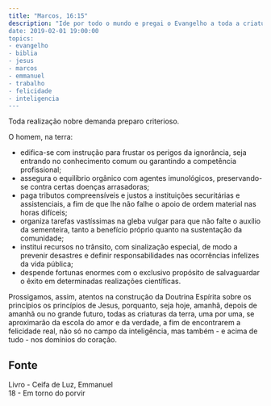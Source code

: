 ```yaml
---
title: "Marcos, 16:15"
description: "Ide por todo o mundo e pregai o Evangelho a toda a criatura”. - Jesus
date: 2019-02-01 19:00:00
topics: 
- evangelho
- biblia
- jesus
- marcos
- emmanuel
- trabalho
- felicidade
- inteligencia
---
```


Toda realização nobre demanda preparo criterioso.

O homem, na terra:
- edifica-se com instrução para frustar os perigos da ignorância, seja entrando no conhecimento comum ou garantindo a competência profissional;  
- assegura o equilibrio orgânico com agentes imunológicos, preservando-se contra certas doenças arrasadoras;  
- paga tributos compreensíveis e justos a instituições securitárias e assistenciais, a fim de que lhe não falhe o apoio de ordem material nas horas difíceis;  
- organiza tarefas vastíssimas na gleba vulgar para que não falte o auxílio da sementeira, tanto a benefício próprio quanto na sustentação da comunidade;  
- institui recursos no trânsito, com sinalização especial, de modo a prevenir desastres e definir responsabilidades nas ocorrências infelizes da vida pública;  
- despende fortunas enormes com o exclusivo propósito de salvaguardar o êxito em determinadas realizações científicas.  

Prossigamos, assim, atentos na construção da Doutrina Espírita sobre os
princípios os princípios de Jesus, porquanto, seja hoje, amanhã, depois de
amanhã ou no grande futuro, todas as criaturas da terra, uma por uma, se
aproximarão da escola do amor e da verdade, a fim de encontrarem a felicidade
real, não só no campo da inteligência, mas também - e acima de tudo - nos
domínios do coração.

## Fonte
Livro - Ceifa de Luz, Emmanuel  
18 - Em torno do porvir

